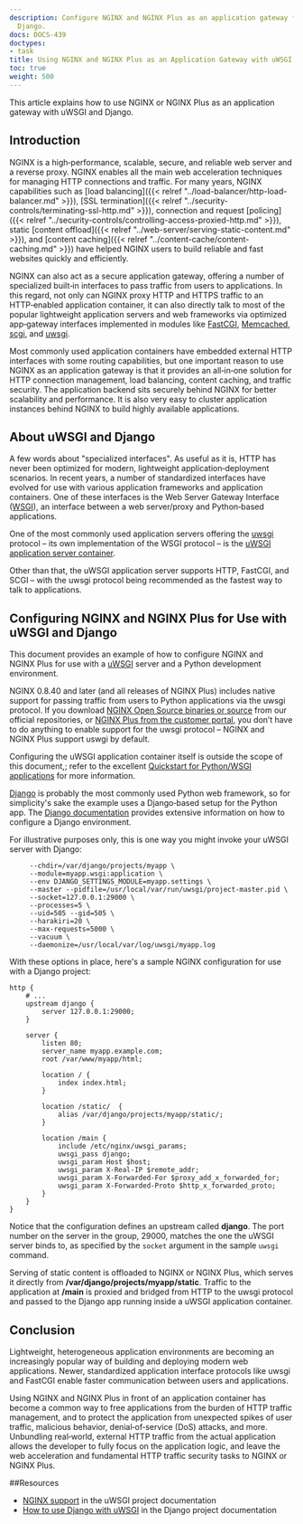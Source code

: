 ```yaml
---
description: Configure NGINX and NGINX Plus as an application gateway for uWSGI and
  Django.
docs: DOCS-439
doctypes:
- task
title: Using NGINX and NGINX Plus as an Application Gateway with uWSGI and Django
toc: true
weight: 500
---
```



This article explains how to use NGINX or NGINX Plus as an application gateway with uWSGI and Django.

<span id="intro"></span>
## Introduction

NGINX is a high‑performance, scalable, secure, and reliable web server and a reverse proxy. NGINX enables all the main web acceleration techniques for managing HTTP connections and traffic. For many years, NGINX capabilities such as [load balancing]({{< relref "../load-balancer/http-load-balancer.md" >}}), [SSL termination]({{< relref "../security-controls/terminating-ssl-http.md" >}}), connection and request [policing]({{< relref "../security-controls/controlling-access-proxied-http.md" >}}), static [content offload]({{< relref "../web-server/serving-static-content.md" >}}), and [content caching]({{< relref "../content-cache/content-caching.md" >}}) have helped NGINX users to build reliable and fast websites quickly and efficiently.

NGINX can also act as a secure application gateway, offering a number of specialized built‑in interfaces to pass traffic from users to applications. In this regard, not only can NGINX proxy HTTP and HTTPS traffic to an HTTP‑enabled application container, it can also directly talk to most of the popular lightweight application servers and web frameworks via optimized app‑gateway interfaces implemented in modules like [FastCGI](https://nginx.org/en/docs/http/ngx_http_fastcgi_module.html), [Memcached](https://nginx.org/en/docs/http/ngx_http_memcached_module.html), [scgi](https://nginx.org/en/docs/http/ngx_http_scgi_module.html), and [uwsgi](https://nginx.org/en/docs/http/ngx_http_uwsgi_module.html).

Most commonly used application containers have embedded external HTTP interfaces with some routing capabilities, but one important reason to use NGINX as an application gateway is that it provides an all‑in‑one solution for HTTP connection management, load balancing, content caching, and traffic security. The application backend sits securely behind NGINX for better scalability and performance. It is also very easy to cluster application instances behind NGINX to build highly available applications.

<span id="about-uwsgi-django"></span>
## About uWSGI and Django

A few words about "specialized interfaces". As useful as it is, HTTP has never been optimized for modern, lightweight application‑deployment scenarios. In recent years, a number of standardized interfaces have evolved for use with various application frameworks and application containers. One of these interfaces is the Web Server Gateway Interface ([WSGI](http://wsgi.readthedocs.org/en/latest/)), an interface between a web server/proxy and Python‑based applications.

One of the most commonly used application servers offering the [uwsgi](http://uwsgi-docs.readthedocs.org/en/latest/Protocol.html) protocol – its own implementation of the WSGI protocol – is the [uWSGI application server container](https://github.com/unbit/uwsgi).

Other than that, the uWSGI application server supports HTTP, FastCGI, and SCGI – with the uwsgi protocol being recommended as the fastest way to talk to applications.

<span id="configure"></span>
## Configuring NGINX and NGINX Plus for Use with uWSGI and Django

This document provides an example of how to configure NGINX and NGINX Plus for use with a [uWSGI](http://uwsgi-docs.readthedocs.org/en/latest/) server and a Python development environment.

NGINX 0.8.40 and later (and all releases of NGINX Plus) includes native support for passing traffic from users to Python applications via the uwsgi protocol. If you download [NGINX Open Source  binaries or source](https://nginx.org/en/download.html) from our official repositories, or [NGINX Plus from the customer portal](https://account.f5.com/myf5), you don’t have to do anything to enable support for the uwsgi protocol – NGINX and NGINX Plus support uswgi by default.

Configuring the uWSGI application container itself is outside the scope of this document,; refer to the excellent [Quickstart for Python/WSGI applications](http://uwsgi-docs.readthedocs.org/en/latest/WSGIquickstart.html) for more information.

[Django](https://www.djangoproject.com/) is probably the most commonly used Python web framework, so for simplicity's sake the example uses a Django‑based setup for the Python app. The [Django documentation](https://docs.djangoproject.com/en/1.11/) provides extensive information on how to configure a Django environment.

For illustrative purposes only, this is one way you might invoke your uWSGI server with Django:

```none
     --chdir=/var/django/projects/myapp \
     --module=myapp.wsgi:application \
     --env DJANGO_SETTINGS_MODULE=myapp.settings \
     --master --pidfile=/usr/local/var/run/uwsgi/project-master.pid \
     --socket=127.0.0.1:29000 \
     --processes=5 \
     --uid=505 --gid=505 \
     --harakiri=20 \
     --max-requests=5000 \
     --vacuum \
     --daemonize=/usr/local/var/log/uwsgi/myapp.log
```

With these options in place, here's a sample NGINX configuration for use with a Django project:

```nginx
http {
    # ...
    upstream django {
        server 127.0.0.1:29000;
    }

    server {
        listen 80;
        server_name myapp.example.com;
        root /var/www/myapp/html;

        location / {
            index index.html;
        }

        location /static/  {
            alias /var/django/projects/myapp/static/;
        }

        location /main {
            include /etc/nginx/uwsgi_params;
            uwsgi_pass django;
            uwsgi_param Host $host;
            uwsgi_param X-Real-IP $remote_addr;
            uwsgi_param X-Forwarded-For $proxy_add_x_forwarded_for;
            uwsgi_param X-Forwarded-Proto $http_x_forwarded_proto;
        }
    }
}
```

Notice that the configuration defines an upstream called **django**. The port number on the server in the group, 29000, matches the one the uWSGI server binds to, as specified by the `socket` argument in the sample `uwsgi` command. 

Serving of static content is offloaded to NGINX or NGINX Plus, which serves it directly from **/var/django/projects/myapp/static**. Traffic to the application at **/main** is proxied and bridged from HTTP to the uwsgi protocol and passed to the Django app running inside a uWSGI application container.

<span id="conclusion"></span>
## Conclusion

Lightweight, heterogeneous application environments are becoming an increasingly popular way of building and deploying modern web applications. Newer, standardized application interface protocols like uwsgi and FastCGI enable faster communication between users and applications.

Using NGINX and NGINX Plus in front of an application container has become a common way to free applications from the burden of HTTP traffic management, and to protect the application from unexpected spikes of user traffic, malicious behavior, denial‑of‑service (DoS) attacks, and more. Unbundling real‑world, external HTTP traffic from the actual application allows the developer to fully focus on the application logic, and leave the web acceleration and fundamental HTTP traffic security tasks to NGINX or NGINX Plus.

<span id="resources"></span>
##Resources

*   [NGINX support](https://uwsgi-docs.readthedocs.io/en/latest/Nginx.html) in the uWSGI project documentation
*   [How to use Django with uWSGI](https://docs.djangoproject.com/en/1.11/howto/deployment/wsgi/uwsgi/) in the Django project documentation
